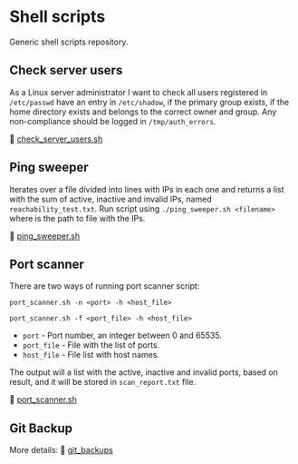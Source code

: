 # Shell scripts

Generic shell scripts repository.

## Check server users

As a Linux server administrator I want to check all users registered
in ``/etc/passwd`` have an entry in ``/etc/shadow``, if the primary group exists, if the
home directory exists and belongs to the correct owner and group. Any non-compliance
should be logged in ``/tmp/auth_errors``.

🔗 [check_server_users.sh](check_server_users.sh)

## Ping sweeper

Iterates over a file divided into lines with IPs in each one and returns a list with the sum of active,
inactive and invalid IPs, named ``reachability_test.txt``. Run script using ``./ping_sweeper.sh <filename>``
where <filename> is the path to file with the IPs.

🔗 [ping_sweeper.sh](ping_sweeper.sh)

## Port scanner

There are two ways of running port scanner script:

``port_scanner.sh -n <port> -h <host_file>``

``port_scanner.sh -f <port_file> -h <host_file>``

* ``port`` - Port number, an integer between 0 and 65535.
* ``port_file`` - File with the list of ports.
* ``host_file`` - File list with host names.

The output will a list with the active, inactive and invalid ports, based on result,
and it will be stored in ``scan_report.txt`` file.

🔗 [port_scanner.sh](port_scanner.sh)

## Git Backup

More details: 🔗 [git_backups](git_backups)
